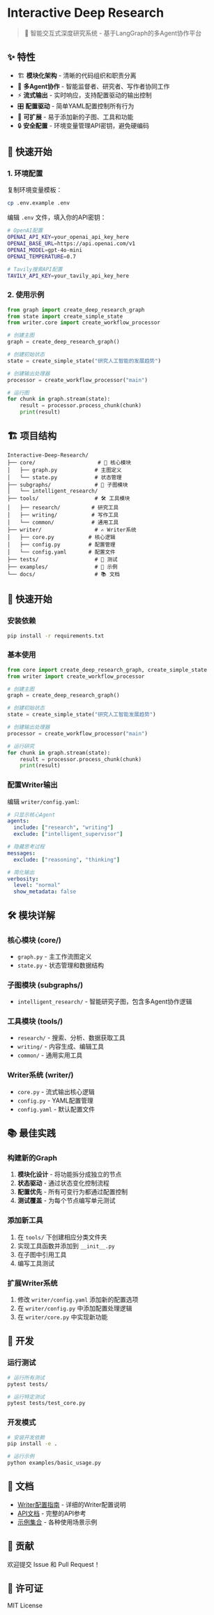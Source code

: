 # Interactive Deep Research

> 🔬 智能交互式深度研究系统 - 基于LangGraph的多Agent协作平台

## ✨ 特性

- 🏗️ **模块化架构** - 清晰的代码组织和职责分离
- 🤖 **多Agent协作** - 智能监督者、研究者、写作者协同工作
- ⚡ **流式输出** - 实时响应，支持配置驱动的输出控制
- 🎛️ **配置驱动** - 简单YAML配置控制所有行为
- 🔧 **可扩展** - 易于添加新的子图、工具和功能
- 🔒 **安全配置** - 环境变量管理API密钥，避免硬编码

## 🚀 快速开始

### 1. 环境配置

复制环境变量模板：
```bash
cp .env.example .env
```

编辑 `.env` 文件，填入你的API密钥：
```bash
# OpenAI配置
OPENAI_API_KEY=your_openai_api_key_here
OPENAI_BASE_URL=https://api.openai.com/v1
OPENAI_MODEL=gpt-4o-mini
OPENAI_TEMPERATURE=0.7

# Tavily搜索API配置  
TAVILY_API_KEY=your_tavily_api_key_here
```

### 2. 使用示例

```python
from graph import create_deep_research_graph
from state import create_simple_state
from writer.core import create_workflow_processor

# 创建主图
graph = create_deep_research_graph()

# 创建初始状态
state = create_simple_state("研究人工智能的发展趋势")

# 创建输出处理器
processor = create_workflow_processor("main")

# 运行图
for chunk in graph.stream(state):
    result = processor.process_chunk(chunk)
    print(result)
```

## 🏗️ 项目结构

```
Interactive-Deep-Research/
├── core/                    # 🎯 核心模块
│   ├── graph.py            # 主图定义
│   └── state.py            # 状态管理
├── subgraphs/              # 🔄 子图模块
│   └── intelligent_research/
├── tools/                  # 🛠️ 工具模块
│   ├── research/          # 研究工具
│   ├── writing/           # 写作工具
│   └── common/            # 通用工具
├── writer/                 # ✍️ Writer系统
│   ├── core.py           # 核心逻辑
│   ├── config.py         # 配置管理
│   └── config.yaml       # 配置文件
├── tests/                  # 🧪 测试
├── examples/               # 📝 示例
└── docs/                   # 📚 文档
```

## 🚀 快速开始

### 安装依赖

```bash
pip install -r requirements.txt
```

### 基本使用

```python
from core import create_deep_research_graph, create_simple_state
from writer import create_workflow_processor

# 创建主图
graph = create_deep_research_graph()

# 创建初始状态
state = create_simple_state("研究人工智能发展趋势")

# 创建输出处理器
processor = create_workflow_processor("main")

# 运行研究
for chunk in graph.stream(state):
    result = processor.process_chunk(chunk)
    print(result)
```

### 配置Writer输出

编辑 `writer/config.yaml`:

```yaml
# 只显示核心Agent
agents:
  include: ["research", "writing"]
  exclude: ["intelligent_supervisor"]

# 隐藏思考过程
messages:
  exclude: ["reasoning", "thinking"]

# 简化输出
verbosity:
  level: "normal"
  show_metadata: false
```

## 🛠️ 模块详解

### 核心模块 (core/)
- `graph.py` - 主工作流图定义
- `state.py` - 状态管理和数据结构

### 子图模块 (subgraphs/)
- `intelligent_research/` - 智能研究子图，包含多Agent协作逻辑

### 工具模块 (tools/)
- `research/` - 搜索、分析、数据获取工具
- `writing/` - 内容生成、编辑工具
- `common/` - 通用实用工具

### Writer系统 (writer/)
- `core.py` - 流式输出核心逻辑
- `config.py` - YAML配置管理
- `config.yaml` - 默认配置文件

## 📚 最佳实践

### 构建新的Graph

1. **模块化设计** - 将功能拆分成独立的节点
2. **状态驱动** - 通过状态变化控制流程
3. **配置优先** - 所有可变行为都通过配置控制
4. **测试覆盖** - 为每个节点编写单元测试

### 添加新工具

1. 在 `tools/` 下创建相应分类文件夹
2. 实现工具函数并添加到 `__init__.py`
3. 在子图中引用工具
4. 编写工具测试

### 扩展Writer系统

1. 修改 `writer/config.yaml` 添加新的配置选项
2. 在 `writer/config.py` 中添加配置处理逻辑
3. 在 `writer/core.py` 中实现新功能

## 🔧 开发

### 运行测试

```bash
# 运行所有测试
pytest tests/

# 运行特定测试
pytest tests/test_core.py
```

### 开发模式

```bash
# 安装开发依赖
pip install -e .

# 运行示例
python examples/basic_usage.py
```

## 📖 文档

- [Writer配置指南](writer/guide.md) - 详细的Writer配置说明
- [API文档](docs/) - 完整的API参考
- [示例集合](examples/) - 各种使用场景示例

## 🤝 贡献

欢迎提交 Issue 和 Pull Request！

## 📄 许可证

MIT License
